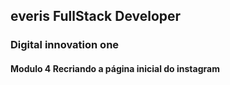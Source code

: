 ## everis FullStack Developer
### Digital innovation one

#### Modulo 4 Recriando a página inicial do instagram


